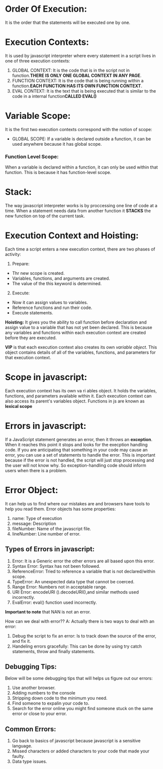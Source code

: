 # Order Of Execution:
It is the order that the statements will be executed one by one.
# Execution Contexts:
It is used by javascript interpreter where every statement in a script lives in one of three execution contexts:
 1. GLOBAL CONTEXT: It is the code that is in the script not in function.**THERE IS ONLY ONE GLOBAL CONTEXT IN ANY PAGE**.
 2. FUNCTION CONTEXT: It is the code that is being running within a function.**EACH FUNCTION HAS ITS OWN FUNCTION CONTEXT**.
 3. EVAL CONTEXT: It is the text that is being executed that is similar to the code in a internal function**CALLED EVAL()**

# Variable Scope:
It is the first  two execution contexts correspond with the notion of scope:
 * GLOBAL SCOPE: If a variable is declared outside a function, it can be used anywhere because it has global scope.
 ### Function Level Scope: 
 When a variable is declared within a function, it can only be used within that function. This is because it has function-level scope.

# Stack: 
The way javascript interpreter works is by proccessing one line of code at a time. When a statement needs data from another function it **STACKS** the new function on top of the current task.

# Execution Context and Hoisting:
Each time a script enters a new execution context, there are two phases 
of activity:
 1. Prepare: 
  * Thr new scope is created.
  * Variables, functions, and arguments are created. 
  * The value of the this keyword is determined.
 2. Execute: 
  * Now it can assign values to variables.
  * Reference functions and run their code.
  * Execute statements.

**Hoisting:** It gives you the ability to call function before declaration and assign value to a variable that has not yet been declared. This is because any variables and functions within each execution context are created before they are executed.

**VIP** is that each execution context also creates its own *variable object*. This object contains details of all 
of the variables, functions, and parameters for that execution context.

# Scope in javascript:
Each execution context has its own va ri ables object. It holds the variables, functions, and parameters available within it. Each execution context can also access its parent's variables object. Functions in js are known as **lexical scope** 

# Errors in javascript:
If a JavaScript statement generates an error, then it throws an **exception**. When it reaches this point it stops and looks for the execption handling code. If you are anticipating that something in your code may cause an error, you can use a set of statements to handle the error. This is important because if the error is not handled, 
the script will just stop processing and the user will not know why. So exception-handling code should inform users when there is a problem.

# Error Object:
It can help us to find where our mistakes are and browsers have tools to help you read them. Error objects has some properties:
 1. name: Type of execution
 2. message: Description
 3. fileNumber: Name of the javascript file.
 4. lineNumber: Line number of error.

 ## Types of Errors in javascript:
 1. Error:  It is a Generic error the other errors are all based upon this error.
 2. Syntax Error: Syntax has not been followed.
 3. ReferenceError: Tried to reference a variable that is not declared/within scope.
 4. TypeError: An unexpected data type that cannot be coerced.
 6. Range Error: Numbers not in acceptable range.
 7. URI Error: encodeURI ().decodeURI(),and similar methods used incorrectly.
 8. EvalError: eval() function used incorrectly.

 **Important to note** that NAN is not an error.

 How can we deal with error??
 A: Actually there is two ways to deal with an error:
  1. Debug the script to fix an error: Is to track down the source of the error, and fix it. 
  2. Handeling errors gracefully: This can be done by using try catch statements, throw and finally statements.

## Debugging Tips:
Below will be some debugging tips that will helps us figure out our errors:
1. Use another browser.
2. Adding numbers to the console
3. Stripping down code to the minimum you need.
4. Find someone to expalin your code to.
5. Search for the error online you might find someone stuck on the same error or close to your error.

## Common Errors:
1. Go back to basics of javascript because javascript is a sensitive language.
2. Missed characters or added characters to your code that made your faulty.
3. Data type issues.    